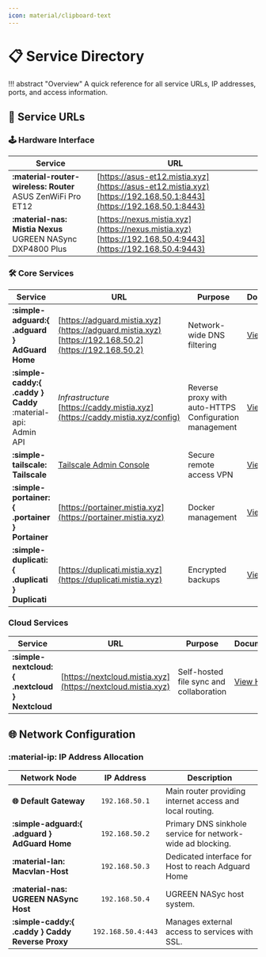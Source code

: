 ```yaml
---
icon: material/clipboard-text
---
```


# 📋 Service Directory

<!-- markdownlint-disable MD033 -->

!!! abstract "Overview"
    A quick reference for all service URLs, IP addresses, ports, and access information.

## 🔗 Service URLs

### 🕹️ Hardware Interface

| Service | URL |
|---------|-----|
| **:material-router-wireless: Router**<br>ASUS ZenWiFi Pro ET12 | [https://asus-et12.mistia.xyz](https://asus-et12.mistia.xyz)<br>[https://192.168.50.1:8443](https://192.168.50.1:8443) |
| **:material-nas: Mistia Nexus**<br>UGREEN NASync DXP4800 Plus | [https://nexus.mistia.xyz](https://nexus.mistia.xyz)<br>[https://192.168.50.4:9443](https://192.168.50.4:9443) |

### 🛠️ Core Services

| Service | URL | Purpose | Documentation |
|---------|-----|---------|---------------|
| **:simple-adguard:{ .adguard } AdGuard Home** | [https://adguard.mistia.xyz](https://adguard.mistia.xyz)<br>[https://192.168.50.2](https://192.168.50.2) | Network-wide DNS filtering | [View Here](../services/adguard-home.md) |
| **:simple-caddy:{ .caddy } Caddy**<br>:material-api: Admin API | _Infrastructure_<br>[https://caddy.mistia.xyz](https://caddy.mistia.xyz/config) | Reverse proxy with auto-HTTPS<br>Configuration management | [View Here](../services/caddy.md) |
| **:simple-tailscale: Tailscale** | [Tailscale Admin Console](https://login.tailscale.com/admin/machines) | Secure remote access VPN | [View Here](../services/tailscale.md) |
| **:simple-portainer:{ .portainer } Portainer** | [https://portainer.mistia.xyz](https://portainer.mistia.xyz) | Docker management | [View Here](../services/portainer.md) |
| **:simple-duplicati:{ .duplicati } Duplicati** | [https://duplicati.mistia.xyz](https://duplicati.mistia.xyz) | Encrypted backups | [View Here](../services/duplicati.md) |

### Cloud Services

| Service | URL | Purpose | Documentation |
|---------|-----|---------|---------------|
| **:simple-nextcloud:{ .nextcloud } Nextcloud** | [https://nextcloud.mistia.xyz](https://nextcloud.mistia.xyz) | Self-hosted file sync and collaboration | [View Here](../services/nextcloud.md) |

## 🌐 Network Configuration

### :material-ip: IP Address Allocation

| Network Node | IP Address | Description |
|--------------|:----------:|--------------------|
| **🌐 Default Gateway** | `192.168.50.1` | Main router providing internet access and local routing. |
| **:simple-adguard:{ .adguard } AdGuard Home** | `192.168.50.2` | Primary DNS sinkhole service for network-wide ad blocking. |
| **:material-lan: Macvlan-Host** | `192.168.50.3` | Dedicated interface for Host to reach Adguard Home |
| **:material-nas: UGREEN NASync Host** | `192.168.50.4` | UGREEN NASyc host system. |
| **:simple-caddy:{ .caddy } Caddy Reverse Proxy** | `192.168.50.4:443` | Manages external access to services with SSL. |
